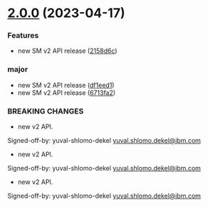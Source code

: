 # [2.0.0](https://github.com/IBM/secrets-manager-java-sdk/compare/v1.0.57...v2.0.0) (2023-04-17)


### Features

* new SM v2 API release ([2158d6c](https://github.com/IBM/secrets-manager-java-sdk/commit/2158d6c641078cc80a523f4eb581fb0cafe6cbb2))


### major

* new SM v2 API release ([df1eed1](https://github.com/IBM/secrets-manager-java-sdk/commit/df1eed1f8dbf9672a7012a670f94368742189a1e))
* new SM v2 API release ([6713fa2](https://github.com/IBM/secrets-manager-java-sdk/commit/6713fa2cd74feef60b80bca22100bf9186420806))


### BREAKING CHANGES

* new v2 API.

Signed-off-by: yuval-shlomo-dekel <yuval.shlomo.dekel@ibm.com>
* new v2 API.

Signed-off-by: yuval-shlomo-dekel <yuval.shlomo.dekel@ibm.com>
* new v2 API.

Signed-off-by: yuval-shlomo-dekel <yuval.shlomo.dekel@ibm.com>
